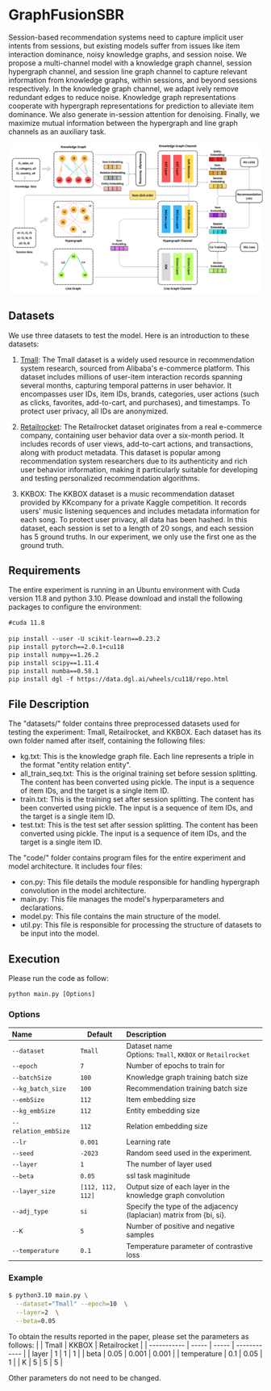# GraphFusionSBR
Session-based recommendation systems need to capture implicit user intents from sessions, but existing models suffer from issues like item interaction dominance, noisy knowledge graphs, and session noise. We propose a multi-channel model with a knowledge graph channel, session hypergraph channel, and session line graph channel to capture relevant information from knowledge graphs, within sessions, and beyond sessions respectively. In the knowledge graph channel, we adapt ively remove redundant edges to reduce noise. Knowledge graph representations cooperate with hypergraph representations for prediction to alleviate item dominance. We also generate in-session attention for denoising. Finally, we maximize mutual information between the hypergraph and line graph channels as an auxiliary task.

![image](https://github.com/hhchen1105/GraphFusionSBR/blob/main/%E6%9E%B6%E6%A7%8BV1.PNG)

## Datasets
We use three datasets to test the model. Here is an introduction to these datasets:
1. [Tmall](https://tianchi.aliyun.com/dataset/140281): The Tmall dataset is a widely used resource in recommendation system research, sourced from Alibaba's e-commerce platform. This dataset includes millions of user-item interaction records spanning several months, capturing temporal patterns in user behavior. It encompasses user IDs, item IDs, brands, categories, user actions (such as clicks, favorites, add-to-cart, and purchases), and timestamps. To protect user privacy, all IDs are anonymized.

2. [Retailrocket](https://www.kaggle.com/datasets/retailrocket/ecommerce-dataset): The Retailrocket dataset originates from a real e-commerce company, containing user behavior data over a six-month period. It includes records of user views, add-to-cart actions, and transactions, along with product metadata. This dataset is popular among recommendation system researchers due to its authenticity and rich user behavior information, making it particularly suitable for developing and testing personalized recommendation algorithms.

3. KKBOX: The KKBOX dataset is a music recommendation dataset provided by KKcompany for a private Kaggle competition. It records users' music listening sequences and includes metadata information for each song. To protect user privacy, all data has been hashed. In this dataset, each session is set to a length of 20 songs, and each session has 5 ground truths. In our experiment, we only use the first one as the ground truth.


## Requirements
The entire experiment is running in an Ubuntu environment with Cuda version 11.8 and python 3.10. 
Please download and install the following packages to configure the environment:
```
#cuda 11.8

pip install --user -U scikit-learn==0.23.2
pip install pytorch==2.0.1+cu118
pip install numpy==1.26.2
pip install scipy==1.11.4
pip install numba==0.58.1
pip install dgl -f https://data.dgl.ai/wheels/cu118/repo.html
```

## File Description
The "datasets/" folder contains three preprocessed datasets used for testing the experiment: Tmall, Retailrocket, and KKBOX. Each dataset has its own folder named after itself, containing the following files:
* kg.txt: This is the knowledge graph file. Each line represents a triple in the format "entity relation entity".
* all_train_seq.txt: This is the original training set before session splitting. The content has been converted using pickle. The input is a sequence of item IDs, and the target is a single item ID.
* train.txt: This is the training set after session splitting. The content has been converted using pickle. The input is a sequence of item IDs, and the target is a single item ID.
* test.txt: This is the test set after session splitting. The content has been converted using pickle. The input is a sequence of item IDs, and the target is a single item ID.

The "code/" folder contains program files for the entire experiment and model architecture. It includes four files:
* con.py: This file details the module responsible for handling hypergraph convolution in the model architecture.
* main.py: This file manages the model's hyperparameters and declarations.
* model.py: This file contains the main structure of the model.
* util.py: This file is responsible for processing the structure of datasets to be input into the model.

## Execution
Please run the code as follow:
```
python main.py [Options]
```


### Options
| Name                 | Default           | Description                                                         |
|:-------------------- | ----------------- |:------------------------------------------------------------------- |
| `--dataset`          | `Tmall`    | Dataset name </br> Options: `Tmall`, `KKBOX` or `Retailrocket`      |
| `--epoch`            | `7`               | Number of epochs to train for                                       |
| `--batchSize`        | `100`             | Knowledge graph training batch size                                 |
| `--kg_batch_size`    | `100`             | Recommendation training batch size                                  |
| `--embSize`          | `112`             | Item embedding size                                                 |
| `--kg_embSize`       | `112`             | Entity embedding size                                               |
| `--relation_embSize` | `112`             | Relation embedding size                                             |
| `--lr`               | `0.001`           | Learning rate                                                       |
| `--seed`             | `-2023`           | Random seed used in the experiment.                                 |
| `--layer`            | `1`               | The number of layer used                                            |
| `--beta`             | `0.05`           | ssl task maginitude                                                 |
| `--layer_size`       | `[112, 112, 112]` | Output size of each layer in the knowledge graph convolution        |
| `--adj_type`         | `si`              | Specify the type of the adjacency (laplacian) matrix from {bi, si}. |
| `--K`                | `5`               | Number of positive and negative samples                             |
| `--temperature`      | `0.1`             | Temperature parameter of contrastive loss                           |
### Example
```bash
$ python3.10 main.py \
  --dataset="Tmall" --epoch=10  \
  --layer=2  \
  --beta=0.05
```

To obtain the results reported in the paper, please set the parameters as follows:
|             | Tmall | KKBOX | Retailrocket |
| ----------- | ----- | ----- | ------------ |
| layer       | 1     | 1     | 1            |
| beta        | 0.05  | 0.001 | 0.001        |
| temperature | 0.1   | 0.05  | 1            |
| K           | 5     | 5     | 5            |

Other parameters do not need to be changed.
